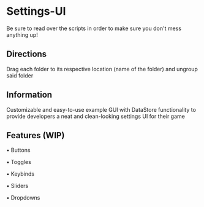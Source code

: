 # Settings-UI #
Be sure to read over the scripts in order to make sure you don't mess anything up!

## Directions ##
Drag each folder to its respective location (name of the folder) and ungroup said folder

## Information ##
Customizable and easy-to-use example GUI with DataStore functionality to provide developers  a neat and clean-looking settings UI for their game

## Features (WIP) ##
• Buttons

• Toggles

• Keybinds

• Sliders

• Dropdowns
